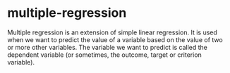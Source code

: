 # multiple-regression
Multiple regression is an extension of simple linear regression. 
It is used when we want to predict the value of a variable based on the value of two or more other variables. 
The variable we want to predict is called the dependent variable (or sometimes, the outcome, target or criterion variable).

